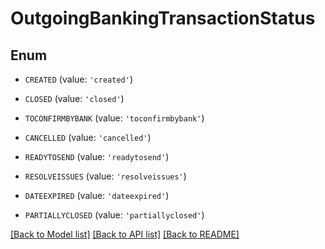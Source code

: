 # OutgoingBankingTransactionStatus


## Enum

* `CREATED` (value: `'created'`)

* `CLOSED` (value: `'closed'`)

* `TOCONFIRMBYBANK` (value: `'toconfirmbybank'`)

* `CANCELLED` (value: `'cancelled'`)

* `READYTOSEND` (value: `'readytosend'`)

* `RESOLVEISSUES` (value: `'resolveissues'`)

* `DATEEXPIRED` (value: `'dateexpired'`)

* `PARTIALLYCLOSED` (value: `'partiallyclosed'`)

[[Back to Model list]](../README.md#documentation-for-models) [[Back to API list]](../README.md#documentation-for-api-endpoints) [[Back to README]](../README.md)


